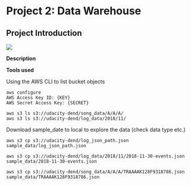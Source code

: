 # Project 2: Data Warehouse

## Project Introduction



![](https://github.com/phphoebe/Udacity-Data-Engineering-with-AWS/blob/main/Course%202-Cloud%20Data%20Warehouses/Project%202-Data%20Warehouse/images/sparkify-s3-to-redshift-etl.png)

**Description**


**Tools used**

Using the AWS CLI to list bucket objects
```
aws configure
AWS Access Key ID: {KEY}
AWS Secret Access Key: {SECRET}

aws s3 ls s3://udacity-dend/song_data/A/A/A/
aws s3 ls s3://udacity-dend/log_data/2018/11/
```

Download sample_date to local to explore the data (check data type etc.)
```
aws s3 cp s3://udacity-dend/log_json_path.json sample_data/log_json_path.json

aws s3 cp s3://udacity-dend/log_data/2018/11/2018-11-30-events.json sample_data/2018-11-30-events.json

aws s3 cp s3://udacity-dend/song_data/A/A/A/TRAAAAK128F9318786.json sample_data/TRAAAAK128F9318786.json
```